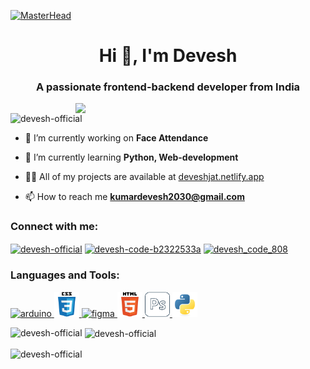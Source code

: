 [![MasterHead](https://1.bp.blogspot.com/-7A4WynwLsMw/XbBpCXG8fHI/AAAAAAAAMt4/uOa1bpLskYgrwGbllhSu2SDj_Mig8SXJQCLcBGAsYHQ/s1600/2000_600px.gif)](https://deveshjat.nelify.app)

<h1 align="center">Hi 👋, I'm Devesh</h1>
<h3 align="center">A passionate frontend-backend developer from India</h3>
<img align="right" width="400" src="https://cdn.dribbble.com/users/1162077/screenshots/3848914/programmer.gif">

<p align="left"> <img src="https://komarev.com/ghpvc/?username=devesh-official&label=Profile%20views&color=0e75b6&style=flat" alt="devesh-official" /> </p>

- 🔭 I’m currently working on **Face Attendance**

- 🌱 I’m currently learning **Python, Web-development**

- 👨‍💻 All of my projects are available at [deveshjat.netlify.app](deveshjat.netlify.app)

- 📫 How to reach me **kumardevesh2030@gmail.com**

<h3 align="left">Connect with me:</h3>
<p align="left">
<a href="https://codepen.io/devesh-official" target="blank"><img align="center" src="https://raw.githubusercontent.com/rahuldkjain/github-profile-readme-generator/master/src/images/icons/Social/codepen.svg" alt="devesh-official" height="30" width="40" /></a>
<a href="https://linkedin.com/in/devesh-code-b2322533a" target="blank"><img align="center" src="https://raw.githubusercontent.com/rahuldkjain/github-profile-readme-generator/master/src/images/icons/Social/linked-in-alt.svg" alt="devesh-code-b2322533a" height="30" width="40" /></a>
<a href="https://www.hackerrank.com/devesh_code_808" target="blank"><img align="center" src="https://raw.githubusercontent.com/rahuldkjain/github-profile-readme-generator/master/src/images/icons/Social/hackerrank.svg" alt="devesh_code_808" height="30" width="40" /></a>
</p>

<h3 align="left">Languages and Tools:</h3>
<p align="left"> <a href="https://www.arduino.cc/" target="_blank" rel="noreferrer"> <img src="https://cdn.worldvectorlogo.com/logos/arduino-1.svg" alt="arduino" width="40" height="40"/> </a> <a href="https://www.w3schools.com/css/" target="_blank" rel="noreferrer"> <img src="https://raw.githubusercontent.com/devicons/devicon/master/icons/css3/css3-original-wordmark.svg" alt="css3" width="40" height="40"/> </a> <a href="https://www.figma.com/" target="_blank" rel="noreferrer"> <img src="https://www.vectorlogo.zone/logos/figma/figma-icon.svg" alt="figma" width="40" height="40"/> </a> <a href="https://www.w3.org/html/" target="_blank" rel="noreferrer"> <img src="https://raw.githubusercontent.com/devicons/devicon/master/icons/html5/html5-original-wordmark.svg" alt="html5" width="40" height="40"/> </a> <a href="https://www.photoshop.com/en" target="_blank" rel="noreferrer"> <img src="https://raw.githubusercontent.com/devicons/devicon/master/icons/photoshop/photoshop-line.svg" alt="photoshop" width="40" height="40"/> </a> <a href="https://www.python.org" target="_blank" rel="noreferrer"> <img src="https://raw.githubusercontent.com/devicons/devicon/master/icons/python/python-original.svg" alt="python" width="40" height="40"/> </a> </p>

<p><img align="left" src="https://github-readme-stats.vercel.app/api/top-langs?username=devesh-official&show_icons=true&locale=en&layout=compact" alt="devesh-official" /></p>

<p>&nbsp;<img align="center" src="https://github-readme-stats.vercel.app/api?username=devesh-official&show_icons=true&locale=en" alt="devesh-official" /></p>

<p><img align="center" src="https://github-readme-streak-stats.herokuapp.com/?user=devesh-official&" alt="devesh-official" /></p>
